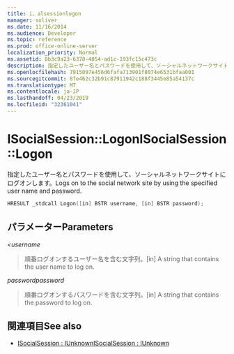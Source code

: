 ```yaml
---
title: i、alsessionlogon
manager: soliver
ms.date: 11/16/2014
ms.audience: Developer
ms.topic: reference
ms.prod: office-online-server
localization_priority: Normal
ms.assetid: 8b3c9a23-6378-4054-ad1c-193fc15c473c
description: 指定したユーザー名とパスワードを使用して、ソーシャルネットワークサイトにログオンします。
ms.openlocfilehash: 7915097e456d6fafa713901f8074e6531bfaa001
ms.sourcegitcommit: 8fe462c32b91c87911942c188f3445e85a54137c
ms.translationtype: MT
ms.contentlocale: ja-JP
ms.lasthandoff: 04/23/2019
ms.locfileid: "32361041"
---
```

# <a name="isocialsessionlogon"></a><span data-ttu-id="68394-103">ISocialSession::Logon</span><span class="sxs-lookup"><span data-stu-id="68394-103">ISocialSession::Logon</span></span>

<span data-ttu-id="68394-104">指定したユーザー名とパスワードを使用して、ソーシャルネットワークサイトにログオンします。</span><span class="sxs-lookup"><span data-stu-id="68394-104">Logs on to the social network site by using the specified user name and password.</span></span>
  
```cpp
HRESULT _stdcall Logon([in] BSTR username, [in] BSTR password);
```

## <a name="parameters"></a><span data-ttu-id="68394-105">パラメーター</span><span class="sxs-lookup"><span data-stu-id="68394-105">Parameters</span></span>

<span data-ttu-id="68394-106">_<_</span><span class="sxs-lookup"><span data-stu-id="68394-106">_username_</span></span>
  
> <span data-ttu-id="68394-107">順番ログオンするユーザー名を含む文字列。</span><span class="sxs-lookup"><span data-stu-id="68394-107">[in] A string that contains the user name to log on.</span></span>
    
<span data-ttu-id="68394-108">_password_</span><span class="sxs-lookup"><span data-stu-id="68394-108">_password_</span></span>
  
> <span data-ttu-id="68394-109">順番ログオンするパスワードを含む文字列。</span><span class="sxs-lookup"><span data-stu-id="68394-109">[in] A string that contains the password to log on.</span></span>
    
## <a name="see-also"></a><span data-ttu-id="68394-110">関連項目</span><span class="sxs-lookup"><span data-stu-id="68394-110">See also</span></span>

- [<span data-ttu-id="68394-111">ISocialSession : IUnknown</span><span class="sxs-lookup"><span data-stu-id="68394-111">ISocialSession : IUnknown</span></span>](isocialsessioniunknown.md)

